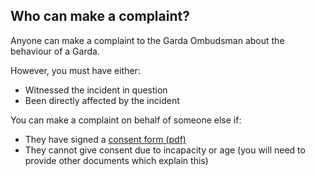 ##  Who can make a complaint?

Anyone can make a complaint to the Garda Ombudsman about the behaviour of a
Garda.

However, you must have either:

  * Witnessed the incident in question 
  * Been directly affected by the incident 

You can make a complaint on behalf of someone else if:

  * They have signed a [ consent form (pdf) ](https://gardaombudsman.ie/app/uploads/2017/05/gsoc-consent-form-2017.pdf)
  * They cannot give consent due to incapacity or age (you will need to provide other documents which explain this) 
